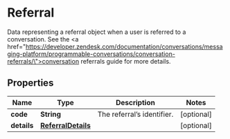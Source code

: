 

# Referral

Data representing a referral object when a user is referred to a conversation. See the <a href=\"https://developer.zendesk.com/documentation/conversations/messaging-platform/programmable-conversations/conversation-referrals/\">conversation referrals</a> guide for more details. 
## Properties

Name | Type | Description | Notes
------------ | ------------- | ------------- | -------------
**code** | **String** | The referral’s identifier. |  [optional]
**details** | [**ReferralDetails**](ReferralDetails.md) |  |  [optional]



